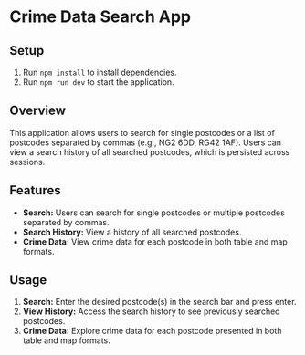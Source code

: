 # Crime Data Search App

## Setup

1. Run `npm install` to install dependencies.
2. Run `npm run dev` to start the application.

## Overview

This application allows users to search for single postcodes or a list of postcodes separated by commas (e.g., NG2 6DD, RG42 1AF). Users can view a search history of all searched postcodes, which is persisted across sessions.

## Features

- **Search:** Users can search for single postcodes or multiple postcodes separated by commas.
- **Search History:** View a history of all searched postcodes.
- **Crime Data:** View crime data for each postcode in both table and map formats.

## Usage

1. **Search:** Enter the desired postcode(s) in the search bar and press enter.
2. **View History:** Access the search history to see previously searched postcodes.
3. **Crime Data:** Explore crime data for each postcode presented in both table and map formats.
